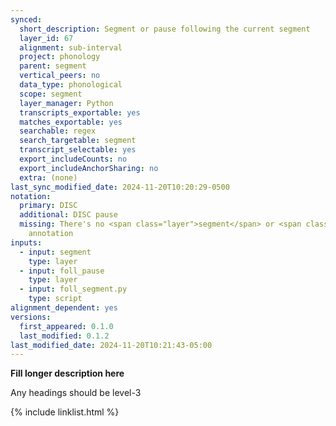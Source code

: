 ```yaml
---
synced:
  short_description: Segment or pause following the current segment
  layer_id: 67
  alignment: sub-interval
  project: phonology
  parent: segment
  vertical_peers: no
  data_type: phonological
  scope: segment
  layer_manager: Python
  transcripts_exportable: yes
  matches_exportable: yes
  searchable: regex
  search_targetable: segment
  transcript_selectable: yes
  export_includeCounts: no
  export_includeAnchorSharing: no
  extra: (none)
last_sync_modified_date: 2024-11-20T10:20:29-0500
notation:
  primary: DISC
  additional: DISC pause
  missing: There's no <span class="layer">segment</span> or <span class="layer">foll_pause</span>
    annotation
inputs:
  - input: segment
    type: layer
  - input: foll_pause
    type: layer
  - input: foll_segment.py
    type: script
alignment_dependent: yes
versions:
  first_appeared: 0.1.0
  last_modified: 0.1.2
last_modified_date: 2024-11-20T10:21:43-05:00
---
```


**Fill longer description here**

Any headings should be level-3


{% include linklist.html %}
